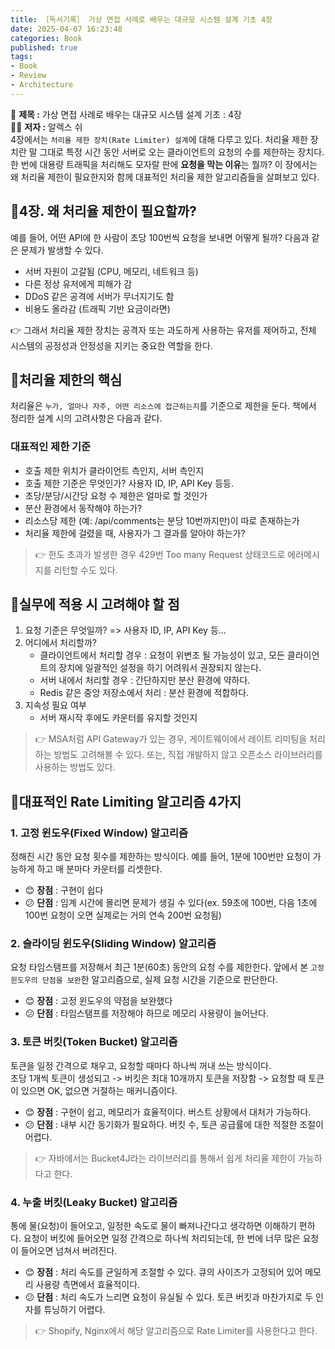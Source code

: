 ```yaml
---
title: ［독서기록］ 가상 면접 사례로 배우는 대규모 시스템 설계 기초 4장                 
date: 2025-04-07 16:23:48
categories: Book          
published: true 
tags:
- Book 
- Review          
- Architecture 
---  
```

 
📖 **제목 :** 가상 면접 사례로 배우는 대규모 시스템 설계 기초 : 4장  
🙋‍♂️ **저자 :** 알렉스 쉬    
4장에서는 `처리율 제한 장치(Rate Limiter) 설계`에 대해 다루고 있다. 
처리율 제한 장치란 말 그대로 특정 시간 동안 서버로 오는 클라이언트의 요청의 수를 제한하는 장치다. 한 번에 대용량 트래픽을 처리해도 모자랄 판에 **요청을 막는 이유**는 뭘까? 이 장에서는 왜 처리율 제한이 필요한지와 함께 대표적인 처리율 제한 알고리즘들을 살펴보고 있다.  

## 📌4장. 왜 처리율 제한이 필요할까?   
예를 들어, 어떤 API에 한 사람이 초당 100번씩 요청을 보내면 어떻게 될까? 다음과 같은 문제가 발생할 수 있다.  

- 서버 자원이 고갈됨 (CPU, 메모리, 네트워크 등)
- 다른 정상 유저에게 피해가 감
- DDoS 같은 공격에 서버가 무너지기도 함
- 비용도 올라감 (트래픽 기반 요금이라면)

👉 그래서 처리율 제한 장치는 공격자 또는 과도하게 사용하는 유저를 제어하고, 전체 시스템의 공정성과 안정성을 지키는 중요한 역할을 한다.  

## 📌처리율 제한의 핵심  

처리율은 `누가, 얼마나 자주, 어떤 리소스에 접근하는지`를 기준으로 제한을 둔다. 책에서 정리한 설계 시의 고려사항은 다음과 같다.   

### 대표적인 제한 기준 
- 호출 제한 위치가 클라이언트 측인지, 서버 측인지 
- 호출 제한 기준은 무엇인가? 사용자 ID, IP, API Key 등등. 
- 초당/분당/시간당 요청 수 제한은 얼마로 할 것인가 
- 분산 환경에서 동작해야 하는가? 
- 리소스당 제한 (예: /api/comments는 분당 10번까지만)이 따로 존재하는가 
- 처리율 제한에 걸렸을 때, 사용자가 그 결과를 알아야 하는가?  

> 👉 한도 초과가 발생한 경우 429번 Too many Request 상태코드로 에러메시지를 리턴할 수도 있다.  

## 📌실무에 적용 시 고려해야 할 점   

1. 요청 기준은 무엇일까? => 사용자 ID, IP, API Key 등... 
2. 어디에서 처리할까? 
    - 클라이언트에서 처리할 경우 : 요청이 위변조 될 가능성이 있고, 모든 클라이언트의 장치에 일괄적인 설정을 하기 어려워서 권장되지 않는다. 
    - 서버 내에서 처리할 경우 : 간단하지만 분산 환경에 약하다. 
    - Redis 같은 중앙 저장소에서  처리 : 분산 환경에 적합하다. 
3. 지속성 필요 여부  
    - 서버 재시작 후에도 카운터를 유지할 것인지  

> 👉 MSA처럼 API Gateway가 있는 경우, 게이트웨이에서 레이트 리미팅을 처리하는 방법도 고려해볼 수 있다. 또는, 직접 개발하지 않고 오픈소스 라이브러리를 사용하는 방법도 있다. 

## 📌대표적인 Rate Limiting 알고리즘 4가지  

### 1. 고정 윈도우(Fixed Window) 알고리즘  
정해진 시간 동안 요청 횟수를 제한하는 방식이다. 예를 들어, 1분에 100번만 요청이 가능하게 하고 매 분마다 카운터를 리셋한다.  

- 😊 **장점** : 구현이 쉽다  
- 😕 **단점** : 임계 시간에 몰리면 문제가 생길 수 있다(ex. 59초에 100번, 다음 1초에 100번 요청이 오면 실제로는 거의 연속 200번 요청됨)  

### 2. 슬라이딩 윈도우(Sliding Window) 알고리즘  
요청 타임스탬프를 저장해서 최근 1분(60초) 동안의 요청 수를 제한한다. 앞에서 본 `고정 윈도우의 단점을 보완`한 알고리즘으로, 실제 요청 시간을 기준으로 판단한다.  

- 😊 **장점** : 고정 윈도우의 약점을 보완했다    
- 😕 **단점** : 타임스탬프를 저장해야 하므로 메모리 사용량이 늘어난다. 

### 3. 토큰 버킷(Token Bucket) 알고리즘  
토큰을 일정 간격으로 채우고, 요청할 때마다 하나씩 꺼내 쓰는 방식이다.  
초당 1개씩 토큰이 생성되고 -> 버킷은 최대 10개까지 토큰을 저장함 -> 요청할 때 토큰이 있으면 OK, 없으면 거절하는 매커니즘이다.  

- 😊 **장점** : 구현이 쉽고, 메모리가 효율적이다. 버스트 상황에서 대처가 가능하다.    
- 😕 **단점** : 내부 시간 동기화가 필요하다. 버킷 수, 토큰 공급률에 대한 적절한 조절이 어렵다.  

> 👉 자바에서는 Bucket4J라는 라이브러리를 통해서 쉽게 처리율 제한이 가능하다고 한다.   


### 4. 누출 버킷(Leaky Bucket) 알고리즘  
통에 물(요청)이 들어오고, 일정한 속도로 물이 빠져나간다고 생각하면 이해하기 편하다. 요청이 버킷에 들어오면 일정 간격으로 하나씩 처리되는데, 한 번에 너무 많은 요청이 들어오면 넘쳐서 버려진다. 

- 😊 **장점** : 처리 속도를 균일하게 조절할 수 있다. 큐의 사이즈가 고정되어 있어 메모리 사용량 측면에서 효율적이다.      
- 😕 **단점** : 처리 속도가 느리면 요청이 유실될 수 있다. 토큰 버킷과 마찬가지로 두 인자를 튜닝하기 어렵다.  

> 👉 Shopify, Nginx에서 해당 알고리즘으로 Rate Limiter를 사용한다고 한다.  
